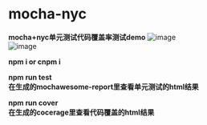 # mocha-nyc
**mocha+nyc单元测试代码覆盖率测试demo**
![image](https://github.com/guozhikun/mocha-nyc/blob/master/image/代码覆盖.png)  
![image](https://github.com/guozhikun/mocha-nyc/blob/master/image/单元检测.png)  
      
**npm i or cnpm i**
  
**npm run test**  
**在生成的mochawesome-report里查看单元测试的html结果**  
  
**npm run cover**  
**在生成的cocerage里查看代码覆盖的html结果**
  
 

 